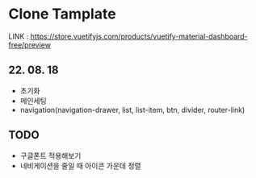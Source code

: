 # Clone Tamplate

LINK : https://store.vuetifyjs.com/products/vuetify-material-dashboard-free/preview

## 22. 08. 18

- 초기화
- 메인세팅
- navigation(navigation-drawer, list, list-item, btn, divider, router-link)

## TODO

- 구글폰트 적용해보기
- 네비게이션을 줄일 때 아이콘 가운데 정렬
